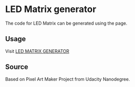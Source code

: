# LED Matrix generator 

The code for LED Matrix can be generated using the page. 


## Usage
Visit [LED MATRIX GENERATOR](https://22nds.github.io/matrix_generator/)


## Source

Based on Pixel Art Maker Project from Udacity Nanodegree.



